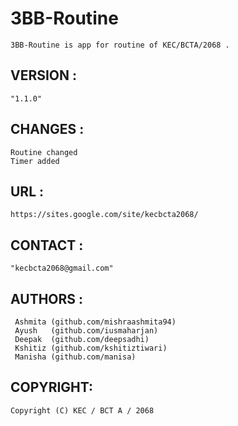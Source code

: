3BB-Routine 
============  
	3BB-Routine is app for routine of KEC/BCTA/2068 . 

VERSION :
-------- 
	"1.1.0"


CHANGES :
--------
	Routine changed
	Timer added

URL :
---- 
	https://sites.google.com/site/kecbcta2068/
	 
CONTACT : 
--------
	"kecbcta2068@gmail.com"
	
AUTHORS : 
--------
	 Ashmita (github.com/mishraashmita94)
	 Ayush	 (github.com/iusmaharjan)
	 Deepak	 (github.com/deepsadhi)
	 Kshitiz (github.com/kshitiztiwari)
	 Manisha (github.com/manisa)

COPYRIGHT:
----------
	Copyright (C) KEC / BCT A / 2068
